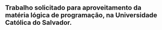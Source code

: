 ## Trabalho solicitado para aproveitamento da matéria lógica de programação, na Universidade Católica do Salvador.
